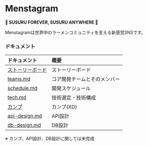 # Menstagram
**🍜 SUSURU FOREVER, SUSURU ANYWHERE 🍜**

Menstagramは世界中のラーメンコミュニティを支える新感覚SNSです。

### ドキュメント

|ドキュメント|概要|
|:--|:--|
|[ストーリーボード](https://github.com/orgs/uyupun/projects/1)|ストーリーボード|
|[teams.md](./teams.md)|コア開発チームとそのメンバー|
|[schedule.md](./schedule.md)|開発スケジュール|
|[tech.md](./tech.md)|技術選定・技術構成|
|[カンプ]()|カンプ(XD)|
|[api-design.md](./api-design.md)|API設計|
|[db-design.md](./db-design.md)|DB設計|

※ カンプ、API設計、DB設計に関しては未完成